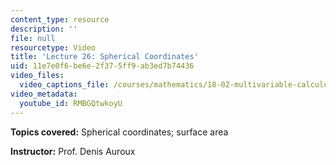 ```yaml
---
content_type: resource
description: ''
file: null
resourcetype: Video
title: 'Lecture 26: Spherical Coordinates'
uid: 11e7e0f6-be6e-2f37-5ff9-ab3ed7b74436
video_files:
  video_captions_file: /courses/mathematics/18-02-multivariable-calculus-fall-2007/video-lectures/lecture-26-spherical-coordinates/RMBGQtwkoyU.vtt
video_metadata:
  youtube_id: RMBGQtwkoyU
---
```


**Topics covered:** Spherical coordinates; surface area

**Instructor:** Prof. Denis Auroux